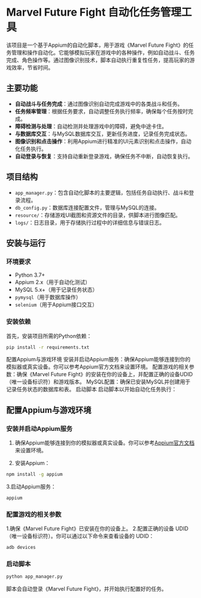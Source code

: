 # Marvel Future Fight 自动化任务管理工具

该项目是一个基于Appium的自动化脚本，用于游戏《Marvel Future Fight》的任务管理和操作自动化。它能够模拟玩家在游戏中的各种操作，例如自动战斗、任务完成、角色操作等。通过图像识别技术，脚本自动执行重复性任务，提高玩家的游戏效率，节省时间。

## 主要功能

- **自动战斗与任务完成**：通过图像识别自动完成游戏中的各类战斗和任务。
- **任务频率管理**：根据任务要求，自动调整任务执行频率，确保每个任务按时完成。
- **障碍检测与处理**：自动检测并处理游戏中的障碍，避免中途卡住。
- **与数据库交互**：与MySQL数据库交互，更新任务进度，记录任务完成状态。
- **图像识别和点击操作**：利用Appium进行精准的UI元素识别和点击操作，自动化任务执行。
- **自动登录与恢复**：支持自动重新登录游戏，确保任务不中断，自动恢复执行。

## 项目结构

- `app_manager.py`：包含自动化脚本的主要逻辑，包括任务自动执行、战斗和登录流程。
- `db_config.py`：数据库连接配置文件，管理与MySQL的连接。
- `resource/`：存储游戏UI截图和资源文件的目录，供脚本进行图像匹配。
- `logs/`：日志目录，用于存储执行过程中的详细信息与错误日志。

## 安装与运行

### 环境要求

- Python 3.7+
- Appium 2.x（用于自动化测试）
- MySQL 5.x+（用于记录任务状态）
- `pymysql`（用于数据库操作）
- `selenium`（用于Appium接口交互）

### 安装依赖

首先，安装项目所需的Python依赖：

```bash
pip install -r requirements.txt
```
配置Appium与游戏环境
安装并启动Appium服务：确保Appium能够连接到你的模拟器或真实设备。你可以参考Appium官方文档来设置环境。
配置游戏的相关参数：确保《Marvel Future Fight》的安装在你的设备上，并配置正确的设备UDID（唯一设备标识符）和游戏版本。
MySQL配置：确保已安装MySQL并创建用于记录任务状态的数据库和表。
启动脚本
启动脚本以开始自动化任务执行：

## 配置Appium与游戏环境

### 安装并启动Appium服务

1. 确保Appium能够连接到你的模拟器或真实设备。你可以参考[Appium官方文档](http://appium.io/docs/en/about-appium/intro/)来设置环境。
   
2. 安装Appium：
```bash
npm install -g appium
```
3.启动Appium服务：
```bash
appium
```
### 配置游戏的相关参数
1.确保《Marvel Future Fight》已安装在你的设备上。
2.配置正确的设备 UDID（唯一设备标识符）。你可以通过以下命令来查看设备的 UDID：

```bash
adb devices
```
### 启动脚本
```bash
python app_manager.py
```  
脚本会自动登录《Marvel Future Fight》，并开始执行配置好的任务。
